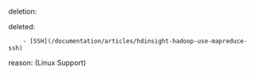 deletion:

deleted:

		- [SSH](/documentation/articles/hdinsight-hadoop-use-mapreduce-ssh)

reason: (Linux Support)

